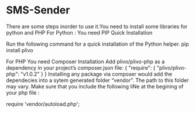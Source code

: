 # SMS-Sender
There are some steps inorder to use it.You need to install some libraries for python and PHP
For Python :
You need PIP
Quick Installation

Run the following command for a quick installation of the Python helper.
pip install plivo

For PHP
You need Composer
Installation
Add plivo/plivo-php as a dependency in your project’s composer.json file:
{
    "require": {
        "plivo/plivo-php": "v1.0.2"
    }
}
Installing any package via composer would add the dependecies into a sytem generated folder “vendor”. The path to this folder may vary. Make sure that you include the following liNe at the begining of your php file :

require 'vendor/autoload.php';
